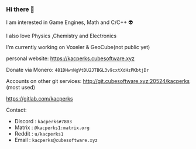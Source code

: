 ### Hi there 👋
I am interested in Game Engines, Math and C/C++ 👽

I also love Physics ,Chemistry and Electronics

I'm currently working on Voxeler & GeoCube(not public yet)

personal website: https://kacperks.cubesoftware.xyz

Donate via Monero: ` 481DHwnNgVtDU2JTBGL3v9cxtXdHzPKbtjDr `

Accounts on other git services:
http://git.cubesoftware.xyz:20524/kacperks (most used)

https://gitlab.com/kacperks

Contact:
* Discord : `kacperks#7803`
* Matrix : ` @kacperks1:matrix.org `
* Reddit : ` u/kacperks1 `
* Email : `kacperks@cubesoftware.xyz`
